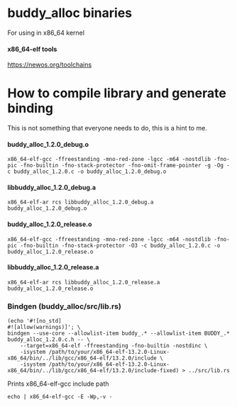 # buddy_alloc binaries

For using in x86_64 kernel
#### x86_64-elf tools
https://newos.org/toolchains

# How to compile library and generate binding
This is not something that everyone needs to do, this is a hint to me.

#### buddy_alloc_1.2.0_debug.o
`x86_64-elf-gcc -ffreestanding -mno-red-zone -lgcc -m64 -nostdlib -fno-pic -fno-builtin -fno-stack-protector -fno-omit-frame-pointer -g -Og -c buddy_alloc_1.2.0.c -o buddy_alloc_1.2.0_debug.o`

#### libbuddy_alloc_1.2.0_debug.a
`x86_64-elf-ar rcs libbuddy_alloc_1.2.0_debug.a buddy_alloc_1.2.0_debug.o`

#### buddy_alloc_1.2.0_release.o
`x86_64-elf-gcc -ffreestanding -mno-red-zone -lgcc -m64 -nostdlib -fno-pic -fno-builtin -fno-stack-protector -O3 -c buddy_alloc_1.2.0.c -o buddy_alloc_1.2.0_release.o`

#### libbuddy_alloc_1.2.0_release.a
`x86_64-elf-ar rcs libbuddy_alloc_1.2.0_release.a buddy_alloc_1.2.0_release.o`

### Bindgen (buddy_alloc/src/lib.rs)

```
(echo '#![no_std]
#![allow(warnings)]'; \
bindgen --use-core --allowlist-item buddy_.* --allowlist-item BUDDY_.* buddy_alloc_1.2.0.c.h -- \
    --target=x86_64-elf -ffreestanding -fno-builtin -nostdinc \
    -isystem /path/to/your/x86_64-elf-13.2.0-Linux-x86_64/bin/../lib/gcc/x86_64-elf/13.2.0/include \
    -isystem /path/to/your/x86_64-elf-13.2.0-Linux-x86_64/bin/../lib/gcc/x86_64-elf/13.2.0/include-fixed) > ../src/lib.rs
```

Prints x86_64-elf-gcc include path
```
echo | x86_64-elf-gcc -E -Wp,-v -
```